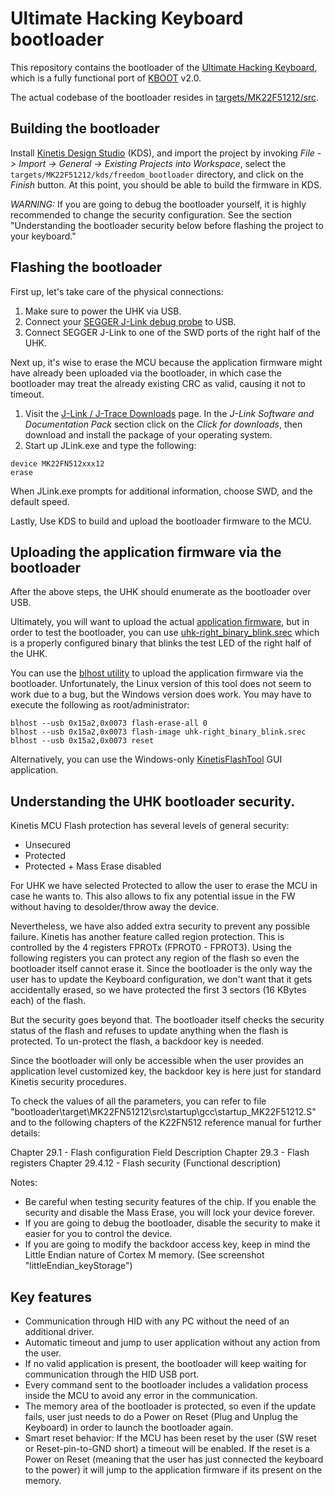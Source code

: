 # Ultimate Hacking Keyboard bootloader

This repository contains the bootloader of the [Ultimate Hacking Keyboard](https://ultimatehackingkeyboard.com/), which is a fully functional port of [KBOOT](http://www.nxp.com/products/microcontrollers-and-processors/arm-processors/kinetis-cortex-m-mcus/kinetis-symbols-footprints-and-models/kinetis-bootloader:KBOOT) v2.0. 

The actual codebase of the bootloader resides in [targets/MK22F51212/src](targets/MK22F51212/src).

## Building the bootloader

Install [Kinetis Design Studio](http://www.nxp.com/products/software-and-tools/run-time-software/kinetis-software-and-tools/ides-for-kinetis-mcus/kinetis-design-studio-integrated-development-environment-ide:KDS_IDE) (KDS), and import the project by invoking *File -> Import -> General -> Existing Projects into Workspace*, select the ` targets/MK22F51212/kds/freedom_bootloader` directory, and click on the *Finish* button. At this point, you should be able to build the firmware in KDS.

*WARNING:* If you are going to debug the bootloader yourself, it is highly recommended to change the security configuration. See the section "Understanding the bootloader security below before flashing the project to your keyboard."

## Flashing the bootloader

First up, let's take care of the physical connections:

1. Make sure to power the UHK via USB.
2. Connect your [SEGGER J-Link debug probe](https://www.segger.com/jlink-debug-probes.html) to USB.
3. Connect SEGGER J-Link to one of the SWD ports of the right half of the UHK.

Next up, it's wise to erase the MCU because the application firmware might have already been uploaded via the bootloader, in which case the bootloader may treat the already existing CRC as valid, causing it not to timeout.

1. Visit the [J-Link / J-Trace Downloads](https://www.segger.com/downloads/jlink) page. In the *J-Link Software and Documentation Pack* section click on the *Click for downloads*, then download and install the package of your operating system.
2. Start up JLink.exe and type the following:

```
device MK22FN512xxx12
erase
```

When JLink.exe prompts for additional information, choose SWD, and the default speed.

Lastly, Use KDS to build and upload the bootloader firmware to the MCU.

## Uploading the application firmware via the bootloader

After the above steps, the UHK should enumerate as the bootloader over USB.

Ultimately, you will want to upload the actual [application firmware](https://github.com/UltimateHackingKeyboard/firmware), but in order to test the bootloader, you can use [uhk-right_binary_blink.srec](uhk-right_binary_blink.srec) which is a properly configured binary that blinks the test LED of the right half of the UHK.

You can use the [blhost utility](/bin/Tools/blhost) to upload the application firmware via the bootloader. Unfortunately, the Linux version of this tool does not seem to work due to a bug, but the Windows version does work. You may have to execute the following as root/administrator:

```
blhost --usb 0x15a2,0x0073 flash-erase-all 0
blhost --usb 0x15a2,0x0073 flash-image uhk-right_binary_blink.srec
blhost --usb 0x15a2,0x0073 reset
```

Alternatively, you can use the Windows-only [KinetisFlashTool](/bin/Tools/KinetisFlashTool/win) GUI application.

## Understanding the UHK bootloader security.

Kinetis MCU Flash protection has several levels of general security:
 - Unsecured
 - Protected
 - Protected + Mass Erase disabled
 
 For UHK we have selected Protected to allow the user to erase the MCU in case he wants to.
 This also allows to fix any potential issue in the FW without having to desolder/throw away the device.
 
 Nevertheless, we have also added extra security to prevent any possible failure. Kinetis has another feature called region protection.
 This is controlled by the 4 registers FPROTx (FPROT0 - FPROT3). Using the following registers you can protect any region of the flash
 so even the bootloader itself cannot erase it.
 Since the bootloader is the only way the user has to update the Keyboard configuration, we don't want that it gets accidentally erased, 
 so we have protected the first 3 sectors (16 KBytes each) of the flash.
 
 But the security goes beyond that. The bootloader itself checks the security status of the flash and refuses to update anything when
 the flash is protected. To un-protect the flash, a backdoor key is needed. 
 
 Since the bootloader will only be accessible when the user provides an application level customized key, the backdoor key is here just for standard
 Kinetis security procedures. 
 
 To check the values of all the parameters, you can refer to file "bootloader\target\MK22FN51212\src\startup\gcc\startup_MK22F51212.S" and to the following 
 chapters of the K22FN512 reference manual for further details:
 
 Chapter 29.1 - Flash configuration Field Description
 Chapter 29.3 - Flash registers
 Chapter 29.4.12 - Flash security (Functional description)
 
 Notes:
 
  - Be careful when testing security features of the chip. If you enable the security and disable the Mass Erase, you will lock your device forever.
  - If you are going to debug the bootloader, disable the security to make it easier for you to control the device.
  - If you are going to modify the backdoor access key, keep in mind the Little Endian nature of Cortex M memory. (See screenshot "littleEndian_keyStorage")

## Key features

 * Communication through HID with any PC without the need of an additional driver.
 * Automatic timeout and jump to user application without any action from the user.
 * If no valid application is present, the bootloader will keep waiting for communication through the HID USB port.
 * Every command sent to the bootloader includes a validation process inside the MCU to avoid any error in the communication.
 * The memory area of the bootloader is protected, so even if the update fails, user just needs to do a Power on Reset (Plug and Unplug the Keyboard) in order to launch the bootloader again.
 * Smart reset behavior: If the MCU has been reset by the user (SW reset or Reset-pin-to-GND short) a timeout will be enabled. If the reset is a Power on Reset (meaning that the user has just connected the keyboard to the power) it will jump to the application firmware if its present on the memory.
